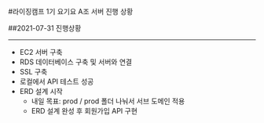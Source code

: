 #라이징캠프 1기 요기요 A조 서버 진행 상황

##2021-07-31 진행상황

---
- EC2 서버 구축
- RDS 데이터베이스 구축 및 서버와 연결
- SSL 구축
- 로컬에서 API 테스트 성공
- ERD 설계 시작
  - 내일 목표: prod / prod 폴더 나눠서 서브 도메인 적용
  - ERD 설계 완성 후 회원가입 API 구현